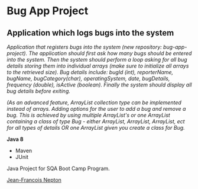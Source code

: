 # Bug App Project
## Application which logs bugs into the system

*Application that registers bugs into the system (new repository: bug-app-project). The application should first ask how many bugs should be entered into the system. Then the system should perform a loop asking for all bug details storing them into individual arrays (make sure to initialize all arrays to the retrieved size). Bug details include: bugId (int), reporterName, bugName, bugCategory(char), operatingSystem, date, bugDetails, frequency (double), isActive (boolean). Finally the system should display all bug details before exiting.*

*(As an advanced feature, ArrayList collection type can be implemented instead of arrays. Adding options for the user to add a bug and remove a bug. This is achieved by using multiple ArrayList's or one ArrayList containing a class of type Bug - either ArrayList<Integer>, ArrayList<String>, ArrayList<String>, ect for all types of details OR one ArrayList<Bug> given you create a class for Bug.*

**Java 8**

* Maven
* JUnit

Java Project for SQA Boot Camp Program. 

[Jean-Francois Nepton](http://sqasolution.com)
